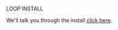 LOOP INSTALL 

We'll talk you through the install [click here](https://www.youtube.com/watch?v=y7i0Y6ZIMa).
